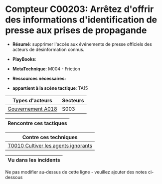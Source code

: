 # Compteur C00203: Arrêtez d'offrir des informations d'identification de presse aux prises de propagande

* **Résumé**: supprimer l'accès aux événements de presse officiels des acteurs de désinformation connus.

* **PlayBooks**:

* **MetaTechnique**: M004 - Friction

* **Ressources nécessaires:**

* **appartient à la scène tactique**: TA15


|Types d'acteurs |Secteurs |
|----------- |------- |
|[Gouvernement A018](../../generated_pages/actortypes/A018.md) |S003 |



|Rencontre ces tactiques |
|---------------------- |



|Contre ces techniques |
|------------------------- |
|[T0010 Cultiver les agents ignorants](../../generated_pages/techniques/T0010.md) |



|Vu dans les incidents |
|----------------- |


Ne pas modifier au-dessus de cette ligne - veuillez ajouter des notes ci-dessous